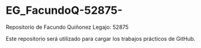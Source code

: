 # EG_FacundoQ-52875-
Repositorio de Facundo Quiñonez
Legajo: 52875

Este repositorio será utilizado para cargar los trabajos prácticos de GitHub.

